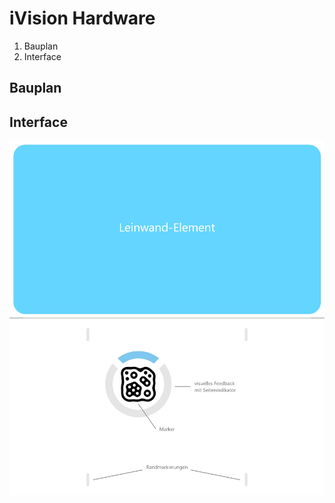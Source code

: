 # iVision Hardware

1. Bauplan
2. Interface

## Bauplan


## Interface

![1.png](assets%2Fimages%2Finterface%2F1.png)